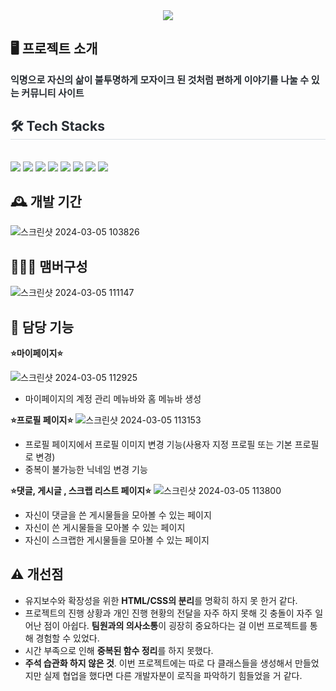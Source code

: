 <div align= "center">
    <img src="https://capsule-render.vercel.app/api?type=waving&color=e9dbf9&height=120&text=LifeMosaic&animation=&fontColor=7f7c82&fontSize=60" />
    </div>
    <div style="text-align: left;">  
        <h2>🖥️ 프로젝트 소개 </h2>
    <div style="font-weight: 700; font-size: 15px; text-align: left; color: #282d33;"> 익명으로 자신의 삶이 불투명하게 모자이크 된 것처럼 편하게 이야기를 나눌 수 있는 커뮤니티 사이트 </div> 
    </div>
    <div style="text-align: left;">
    <h2 style="border-bottom: 1px solid #d8dee4; color: #282d33;"> 🛠️ Tech Stacks </h2> <br> 
    <div style="margin: ; text-align: left;" "text-align: left;"> <img src="https://img.shields.io/badge/Apache Tomcat-F8DC75?style=flat-square&logo=Apache Tomcat&logoColor=white">
          <img src="https://img.shields.io/badge/Bootstrap-7952B3?style=flat-square&logo=Bootstrap&logoColor=white">
          <img src="https://img.shields.io/badge/Git-F05032?style=flat-square&logo=Git&logoColor=white">
          <img src="https://img.shields.io/badge/HTML5-E34F26?style=flat-square&logo=HTML5&logoColor=white">
          <img src="https://img.shields.io/badge/Java-007396?style=flat-square&logo=Java&logoColor=white">
          <img src="https://img.shields.io/badge/Javascript-F7DF1E?style=flat-square&logo=Javascript&logoColor=white">
          <img src="https://img.shields.io/badge/Oracle-F80000?style=flat-square&logo=Oracle&logoColor=white">
          <img src="https://img.shields.io/badge/Spring-6DB33F?style=flat-square&logo=Spring&logoColor=white">
          </div>
    </div>

## 🕰️ 개발 기간

![스크린샷 2024-03-05 103826](https://github.com/tjsgml/connect1/assets/151723337/00e5f3d3-04db-48db-aa0a-13bad00318c9)


## 🧑‍🤝‍🧑 맴버구성
![스크린샷 2024-03-05 111147](https://github.com/tjsgml/connect1/assets/151723337/d92cb0ea-f25e-49c4-80f4-25b501b2a572)



## 📌 담당 기능

**⭐마이페이지⭐**

![스크린샷 2024-03-05 112925](https://github.com/tjsgml/connect1/assets/151723337/c2e55267-a0db-4a58-88d2-60f50d15f9ba)

-  마이페이지의 계정 관리 메뉴바와 홈 메뉴바 생성

 **⭐프로필 페이지⭐**
![스크린샷 2024-03-05 113153](https://github.com/tjsgml/connect1/assets/151723337/55fa75a5-c9a6-421f-b4ed-459406181aa2)

-  프로필 페이지에서 프로필 이미지 변경 기능(사용자 지정 프로필 또는 기본 프로필로 변경)
-  중복이 불가능한 닉네임 변경 기능

**⭐댓글, 게시글 , 스크랩 리스트 페이지⭐**
![스크린샷 2024-03-05 113800](https://github.com/tjsgml/connect1/assets/151723337/5b6b161d-0d29-4e49-afef-47f5eee264b6)

- 자신이 댓글을 쓴 게시물들을 모아볼 수 있는 페이지
- 자신이 쓴 게시물들을 모아볼 수 있는 페이지
- 자신이 스크랩한 게시물들을 모아볼 수 있는 페이지

## ⚠️ 개선점

- 유지보수와 확장성을 위한 **HTML/CSS의 분리**를 명확히 하지 못 한거 같다.
- 프로젝트의 진행 상황과 개인 진행 현황의 전달을 자주 하지 못해 깃 충돌이 자주 일어난 점이 아쉽다. **팀원과의 의사소통**이 굉장히 중요하다는 걸 이번 프로젝트를 통해 경험할 수 있었다.
- 시간 부족으로 인해 **중복된 함수 정리**를 하지 못했다.
- **주석 습관화 하지 않은 것**. 이번 프로젝트에는 따로 다 클래스들을 생성해서 만들었지만 실제 협업을 했다면 다른 개발자분이 로직을 파악하기 힘들었을 거 같다.
